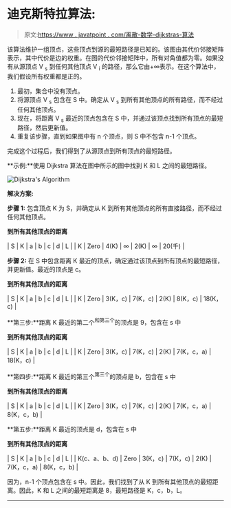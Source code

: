 # 迪克斯特拉算法:

> 原文:[https://www . javatpoint . com/离散-数学-dijkstras-算法](https://www.javatpoint.com/discrete-mathematics-dijkstras-algorithm)

该算法维护一组顶点，这些顶点到源的最短路径是已知的。该图由其代价邻接矩阵表示，其中代价是边的权重。在图的代价邻接矩阵中，所有对角值都为零。如果没有从源顶点 V <sub>s</sub> 到任何其他顶点 V <sub>i</sub> 的路径，那么它由+∞表示。在这个算法中，我们假设所有权重都是正的。

1.  最初，集合中没有顶点。
2.  将源顶点 V <sub>s</sub> 包含在 S 中。确定从 V <sub>s</sub> 到所有其他顶点的所有路径，而不经过任何其他顶点。
3.  现在，将距离 V <sub>s</sub> 最近的顶点包含在 S 中，并通过该顶点找到所有顶点的最短路径，然后更新值。
4.  重复该步骤，直到如果图中有 n 个顶点，则 S 中不包含 n-1 个顶点。

完成这个过程后，我们得到了从源顶点到所有顶点的最短路径。

**示例:**使用 Dijkstra 算法在图中所示的图中找到 K 和 L 之间的最短路径。

![Dijkstra's Algorithm](../Images/490a72de82c25bcabb680bb74abfa7a9.png)

**解决方案:**

**步骤 1:** 包含顶点 K 为 S，并确定从 K 到所有其他顶点的所有直接路径，而不经过任何其他顶点。

**到所有其他顶点的距离**

| S | K | a | b | c | d | L |
| K | Zero | 4(K) | ∞ | 2(K) | ∞ | 20(千) |

**步骤 2:** 在 S 中包含距离 K 最近的顶点，确定通过该顶点到所有顶点的最短路径，并更新值。最近的顶点是 c。

**到所有其他顶点的距离**

| S | K | a | b | c | d | L |
| K | Zero | 3(K，c) | 7(K，c) | 2(K) | 8(K，c) | 18(K，c) |

**第三步:**距离 K 最近的第二个<sup>和第三个</sup>的顶点是 9，包含在 s 中

**到所有其他顶点的距离**

| S | K | a | b | c | d | L |
| K | Zero | 3(K，c) | 7(K，c) | 2(K) | 7(K，c，a) | 18(K，c) |

**第四步:**距离 K 最近的第三个<sup>第三个</sup>的顶点是 b，包含在 s 中

**到所有其他顶点的距离**

| S | K | a | b | c | d | L |
| K | Zero | 3(K，c) | 7(K，c) | 2(K) | 7(K，c，a) | 8(K，c，b) |

**第五步:**距离 K 最近的顶点是 d，包含在 s 中

**到所有其他顶点的距离**

| S | K | a | b | c | d | L |
| K(c、a、b、d) | Zero | 3(K，c) | 7(K，c) | 2(K) | 7(K，c，a) | 8(K，c，b) |

因为，n-1 个顶点包含在 s 中。因此，我们找到了从 K 到所有其他顶点的最短距离。因此，K 和 L 之间的最短距离是 8，最短路径是 K，c，b，L。

* * *